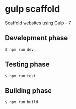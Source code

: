 # gulp scaffold
Scaffold websites using Gulp - 7

## Development phase
```
$ npm run dev
```

## Testing phase
```
$ npm run test
```

## Building phase
```
$ npm run build
```
